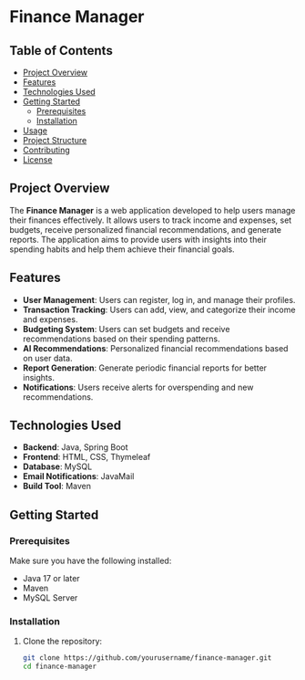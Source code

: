 # Finance Manager

## Table of Contents
- [Project Overview](#project-overview)
- [Features](#features)
- [Technologies Used](#technologies-used)
- [Getting Started](#getting-started)
  - [Prerequisites](#prerequisites)
  - [Installation](#installation)
- [Usage](#usage)
- [Project Structure](#project-structure)
- [Contributing](#contributing)
- [License](#license)

## Project Overview
The **Finance Manager** is a web application developed to help users manage their finances effectively. It allows users to track income and expenses, set budgets, receive personalized financial recommendations, and generate reports. The application aims to provide users with insights into their spending habits and help them achieve their financial goals.

## Features
- **User Management**: Users can register, log in, and manage their profiles.
- **Transaction Tracking**: Users can add, view, and categorize their income and expenses.
- **Budgeting System**: Users can set budgets and receive recommendations based on their spending patterns.
- **AI Recommendations**: Personalized financial recommendations based on user data.
- **Report Generation**: Generate periodic financial reports for better insights.
- **Notifications**: Users receive alerts for overspending and new recommendations.

## Technologies Used
- **Backend**: Java, Spring Boot
- **Frontend**: HTML, CSS, Thymeleaf
- **Database**: MySQL
- **Email Notifications**: JavaMail
- **Build Tool**: Maven

## Getting Started

### Prerequisites
Make sure you have the following installed:
- Java 17 or later
- Maven
- MySQL Server

### Installation
1. Clone the repository:
   ```bash
   git clone https://github.com/yourusername/finance-manager.git
   cd finance-manager
